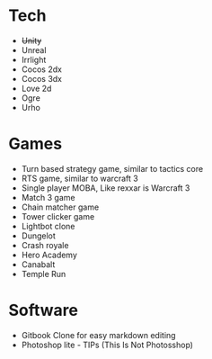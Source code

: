 # Tech

* ~~Unity~~
* Unreal
* Irrlight
* Cocos 2dx
* Cocos 3dx
* Love 2d
* Ogre
* Urho

# Games

* Turn based strategy game, similar to tactics core
* RTS game, similar to warcraft 3
* Single player MOBA, Like rexxar is Warcraft 3
* Match 3 game
* Chain matcher game
* Tower clicker game
* Lightbot clone
* Dungelot
* Crash royale
* Hero Academy
* Canabalt
* Temple Run

# Software

* Gitbook Clone for easy markdown editing
* Photoshop lite - TIPs (This Is Not Photosshop)